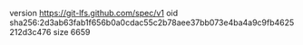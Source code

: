 version https://git-lfs.github.com/spec/v1
oid sha256:2d3ab63fab1f656b0a0cdac55c2b78aee37bb073e4ba4a9c9fb4625212d3c476
size 6659
